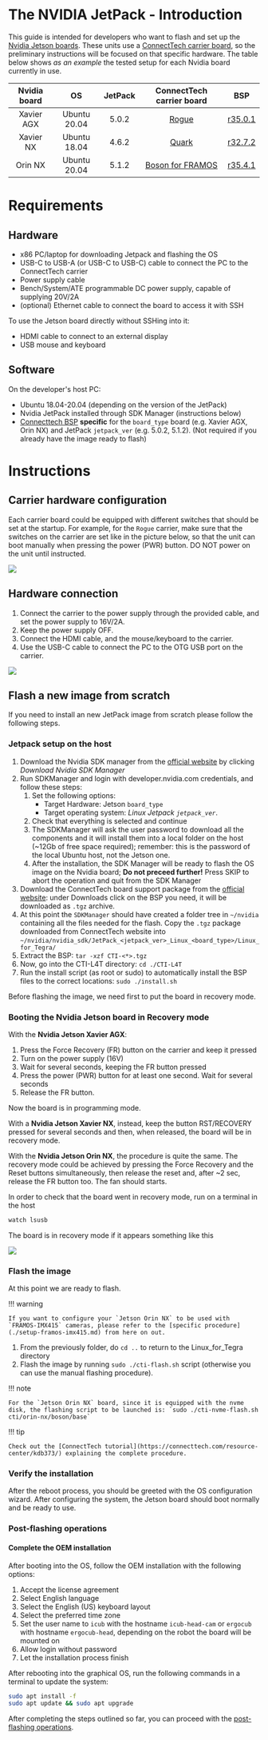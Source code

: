 # The NVIDIA JetPack - Introduction

This guide is intended for developers who want to flash and set up the [Nvidia Jetson boards](https://www.nvidia.com/it-it/autonomous-machines/). These units use a [ConnectTech carrier board](https://connecttech.com/products/), so the preliminary instructions will be focused on that specific hardware. The table below shows _as an example_ the tested setup for each Nvidia board currently in use.

|Nvidia board|OS|JetPack |ConnectTech carrier board|BSP|
|:---:|:---:|:---:|:---:|:---:|
|Xavier AGX|Ubuntu 20.04|5.0.2|[Rogue](https://connecttech.com/product/rogue-carrier-nvidia-jetson-agx-xavier/)| [r35.0.1](https://connecttech.com/ftp/Drivers/L4T-Release-Notes/Jetson-AGX-Xavier/AGX-35.1.0.pdf)|
|Xavier NX|Ubuntu 18.04|4.6.2|[Quark](https://connecttech.com/product/quark-carrier-nvidia-jetson-xavier-nx/)|[r32.7.2](https://connecttech.com/ftp/Drivers/L4T-Release-Notes/Jetson-Xavier-NX/XAVIER-NX-32.7.2.pdf) |
|Orin NX|Ubuntu 20.04|5.1.2|[Boson for FRAMOS](https://connecttech.com/product/boson-for-framos-carrier-board-for-nvidia-jetson-orin-nx/)|[r35.4.1](https://connecttech.com/ftp/Drivers/L4T-Release-Notes/Jetson-Orin-NX-Orin-Nano/ORIN-NX-NANO-35.4.1_.pdf) |

# Requirements

## Hardware
- x86 PC/laptop for downloading Jetpack and flashing the OS
- USB-C to USB-A (or USB-C to USB-C) cable to connect the PC to the ConnectTech carrier
- Power supply cable
- Bench/System/ATE programmable DC power supply, capable of supplying 20V/2A
- (optional) Ethernet cable to connect the board to access it with SSH

To use the Jetson board directly without SSHing into it:
- HDMI cable to connect to an external display
- USB mouse and keyboard

## Software
On the developer's host PC:

- Ubuntu 18.04-20.04 (depending on the version of the JetPack)
- Nvidia JetPack installed through SDK Manager (instructions below)
- [Connecttech BSP](https://connecttech.com/product/) **specific** for the `board_type` board (e.g. Xavier AGX, Orin NX) and JetPack `jetpack_ver` (e.g. 5.0.2, 5.1.2). (Not required if you already have the image ready to flash)

# Instructions

## Carrier hardware configuration
Each carrier board could be equipped with different switches that should be set at the startup. For example, for the `Rogue` carrier, make sure that the switches on the carrier are set like in the picture below, so that the unit can boot manually when pressing the power (PWR) button. DO NOT power on the unit until instructed.

![](../img/switches.jpg)

## Hardware connection
1. Connect the carrier to the power supply through the provided cable, and set the power supply to 16V/2A.
2. Keep the power supply OFF.
3. Connect the HDMI cable, and the mouse/keyboard to the carrier.
4. Use the USB-C cable to connect the PC to the OTG USB port on the carrier.

![](../img/usbotg.jpg)

## Flash a new image from scratch

If you need to install an new JetPack image from scratch please follow the following steps.

### Jetpack setup on the host 

1. Download the Nvidia SDK manager from the [official website](https://developer.nvidia.com/embedded/jetpack) by clicking *Download Nvidia SDK Manager*
2. Run SDKManager and login with developer.nvidia.com credentials, and follow these steps:
   1. Set the following options:
      - Target Hardware: Jetson `board_type`
      - Target operating system: *Linux Jetpack `jetpack_ver`*.
   2. Check that everything is selected and continue
   3. The SDKManager will ask the user password to download all the components and it will install them into a local folder on the host (~12Gb of free space required); remember: this is the password of the local Ubuntu host, not the Jetson one.
   4. After the installation, the SDK Manager will be ready to flash the OS image on the Nvidia board; **Do not preceed further!** Press SKIP to abort the operation and quit from the SDK Manager
3. Download the ConnectTech board support package from the [official website](https://connecttech.com/product/): under Downloads click on the BSP you need, it will be downloaded as `.tgz` archive.
4. At this point the `SDKManager` should have created a folder tree in `~/nvidia` containing all the files needed for the flash. Copy the `.tgz` package downloaded from ConnectTech website into `~/nvidia/nvidia_sdk/JetPack_<jetpack_ver>_Linux_<board_type>/Linux_for_Tegra/`
5. Extract the BSP: `tar -xzf CTI-<*>.tgz`
6. Now, go into the CTI-L4T directory: `cd ./CTI-L4T`
7. Run the install script (as root or sudo) to automatically install the BSP files to the correct locations: `sudo ./install.sh`

Before flashing the image, we need first to put the board in recovery mode.

### Booting the Nvidia Jetson board in Recovery mode

With the **Nvidia Jetson Xavier AGX**:

1. Press the Force Recovery (FR) button on the carrier and keep it pressed
2. Turn on the power supply (16V)
3. Wait for several seconds, keeping the FR button pressed
4. Press the power (PWR) button for at least one second. Wait for several seconds
5. Release the FR button.

Now the board is in programming mode.

With a **Nvidia Jetson Xavier NX**, instead, keep the button RST/RECOVERY pressed for several seconds and then, when released, the board will be in recovery mode.

With the **Nvidia Jetson Orin NX**, the procedure is quite the same. The recovery mode could be achieved by pressing the Force Recovery and the Reset buttons simultaneously, then release the reset and, after ~2 sec, release the FR button too. The fan should starts.

In order to check that the board went in recovery mode, run on a terminal in the host

```bash
watch lsusb
```

The board is in recovery mode if it appears something like this

![](../img/lsusb.png)

### Flash the image

At this point we are ready to flash.

!!! warning

    If you want to configure your `Jetson Orin NX` to be used with `FRAMOS-IMX415` cameras, please refer to the [specific procedure](./setup-framos-imx415.md) from here on out.

1. From the previously folder, do `cd ..` to return to the Linux_for_Tegra directory
2. Flash the image by running `sudo ./cti-flash.sh` script (otherwise you can use the manual flashing procedure).

!!! note

    For the `Jetson Orin NX` board, since it is equipped with the nvme disk, the flashing script to be launched is: `sudo ./cti-nvme-flash.sh cti/orin-nx/boson/base`

!!! tip

    Check out the [ConnectTech tutorial](https://connecttech.com/resource-center/kdb373/) explaining the complete procedure.

### Verify the installation
After the reboot process, you should be greeted with the OS configuration wizard.
After configuring the system, the Jetson board should boot normally and be ready to use.

### Post-flashing operations

#### Complete the OEM installation
After booting into the OS, follow the OEM installation with the following options:

1. Accept the license agreement
2. Select English language
3. Select the English (US) keyboard layout
4. Select the preferred time zone
5. Set the user name to `icub` with the hostname `icub-head-cam` or `ergocub` with hostname `ergocub-head`, depending on the robot the board will be mounted on
6. Allow login without password
7. Let the installation process finish

After rebooting into the graphical OS, run the following commands in a terminal to update the system:

```bash
sudo apt install -f
sudo apt update && sudo apt upgrade
```

After completing the steps outlined so far, you can proceed with the [post-flashing operations](./post-flashing-operations.md).
